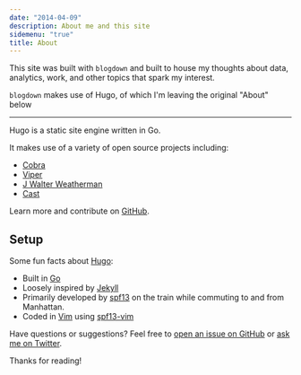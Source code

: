 ```yaml
---
date: "2014-04-09"
description: About me and this site
sidemenu: "true"
title: About
---
```


This site was built with `blogdown` and built to house my thoughts about data, analytics, work, and other topics that spark my interest.

`blogdown` makes use of Hugo, of which I'm leaving the original "About" below

--- 

Hugo is a static site engine written in Go.


It makes use of a variety of open source projects including:

* [Cobra](https://github.com/spf13/cobra)
* [Viper](https://github.com/spf13/viper)
* [J Walter Weatherman](https://github.com/spf13/jWalterWeatherman)
* [Cast](https://github.com/spf13/cast)

Learn more and contribute on [GitHub](https://github.com/spf13).

## Setup

Some fun facts about [Hugo](https://gohugo.io/):

* Built in [Go](https://golang.org/)
* Loosely inspired by [Jekyll](https://jekyllrb.com/)
* Primarily developed by [spf13](https://spf13.com/) on the train while commuting to and from Manhattan.
* Coded in [Vim](http://vim.org) using [spf13-vim](https://vim.spf13.com/)

Have questions or suggestions? Feel free to [open an issue on GitHub](https://github.com/spf13/hugo/issues/new) or [ask me on Twitter](https://twitter.com/spf13).

Thanks for reading!
